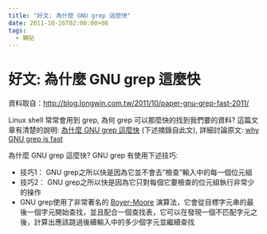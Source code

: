 ```yaml
---
title: "好文: 為什麼 GNU grep 這麼快"
date: 2011-10-26T02:00:00+08
tags:
  - 轉貼
---
```

# 好文: 為什麼 GNU grep 這麼快

資料取自：<http://blog.longwin.com.tw/2011/10/paper-gnu-grep-fast-2011/>  

Linux shell 常常會用到 grep, 為何 grep 可以那麼快的找到我們要的資料?
這篇文章有清楚的說明: [為什麼 GNU grep 這麼快](http://heikezhi.com/2011/08/18/why-gnu-grep-is-fast/) (下述摘錄自此文), 詳細討論原文: [why GNU grep is fast](http://lists.freebsd.org/pipermail/freebsd-current/2010-August/019310.html)  

為什麼 GNU grep 這麼快? GNU grep 有使用下述技巧:  

* 技巧1： GNU grep之所以快是因為它並不會去“檢查”輸入中的每一個位元組
* 技巧2： GNU grep之所以快是因為它只對每個它要檢查的位元組執行非常少的操作
* GNU grep使用了非常著名的 [Boyer-Moore](http://en.wikipedia.org/wiki/Boyer%E2%80%93Moore_string_search_algorithm) 演算法，它會從目標字元串的最後一個字元開始查找，並且配合一個查找表，它可以在發現一個不匹配字元之後，計算出應該跳過後續輸入中的多少個字元並繼續查找
